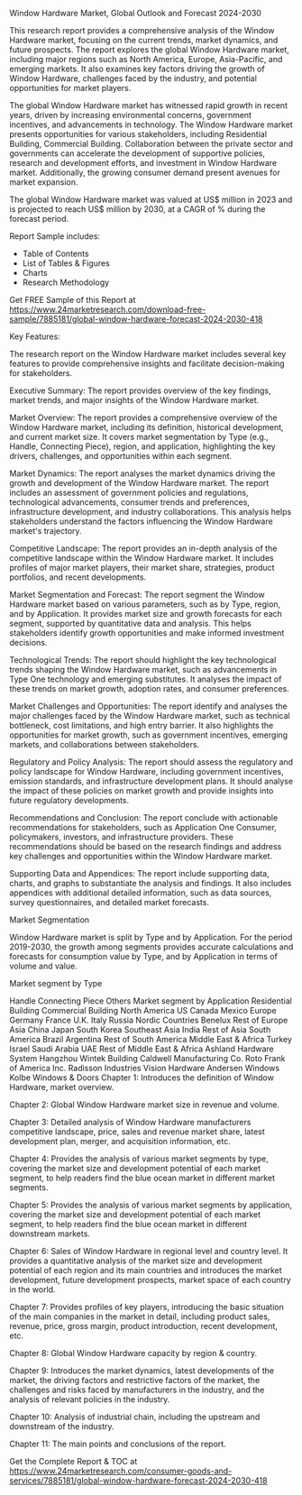 Window Hardware Market, Global Outlook and Forecast 2024-2030

This research report provides a comprehensive analysis of the Window Hardware market, focusing on the current trends, market dynamics, and future prospects. The report explores the global Window Hardware market, including major regions such as North America, Europe, Asia-Pacific, and emerging markets. It also examines key factors driving the growth of Window Hardware, challenges faced by the industry, and potential opportunities for market players.

The global Window Hardware market has witnessed rapid growth in recent years, driven by increasing environmental concerns, government incentives, and advancements in technology. The Window Hardware market presents opportunities for various stakeholders, including Residential Building, Commercial Building. Collaboration between the private sector and governments can accelerate the development of supportive policies, research and development efforts, and investment in Window Hardware market. Additionally, the growing consumer demand present avenues for market expansion.

The global Window Hardware market was valued at US$ million in 2023 and is projected to reach US$ million by 2030, at a CAGR of % during the forecast period.

Report Sample includes:
- Table of Contents
- List of Tables & Figures
- Charts
- Research Methodology

Get FREE Sample of this Report at https://www.24marketresearch.com/download-free-sample/7885181/global-window-hardware-forecast-2024-2030-418

Key Features:

The research report on the Window Hardware market includes several key features to provide comprehensive insights and facilitate decision-making for stakeholders.

Executive Summary: The report provides overview of the key findings, market trends, and major insights of the Window Hardware market.

Market Overview: The report provides a comprehensive overview of the Window Hardware market, including its definition, historical development, and current market size. It covers market segmentation by Type (e.g., Handle, Connecting Piece), region, and application, highlighting the key drivers, challenges, and opportunities within each segment.

Market Dynamics: The report analyses the market dynamics driving the growth and development of the Window Hardware market. The report includes an assessment of government policies and regulations, technological advancements, consumer trends and preferences, infrastructure development, and industry collaborations. This analysis helps stakeholders understand the factors influencing the Window Hardware market's trajectory.

Competitive Landscape: The report provides an in-depth analysis of the competitive landscape within the Window Hardware market. It includes profiles of major market players, their market share, strategies, product portfolios, and recent developments.

Market Segmentation and Forecast: The report segment the Window Hardware market based on various parameters, such as by Type, region, and by Application. It provides market size and growth forecasts for each segment, supported by quantitative data and analysis. This helps stakeholders identify growth opportunities and make informed investment decisions.

Technological Trends: The report should highlight the key technological trends shaping the Window Hardware market, such as advancements in Type One technology and emerging substitutes. It analyses the impact of these trends on market growth, adoption rates, and consumer preferences.

Market Challenges and Opportunities: The report identify and analyses the major challenges faced by the Window Hardware market, such as technical bottleneck, cost limitations, and high entry barrier. It also highlights the opportunities for market growth, such as government incentives, emerging markets, and collaborations between stakeholders.

Regulatory and Policy Analysis: The report should assess the regulatory and policy landscape for Window Hardware, including government incentives, emission standards, and infrastructure development plans. It should analyse the impact of these policies on market growth and provide insights into future regulatory developments.

Recommendations and Conclusion: The report conclude with actionable recommendations for stakeholders, such as Application One Consumer, policymakers, investors, and infrastructure providers. These recommendations should be based on the research findings and address key challenges and opportunities within the Window Hardware market.

Supporting Data and Appendices: The report include supporting data, charts, and graphs to substantiate the analysis and findings. It also includes appendices with additional detailed information, such as data sources, survey questionnaires, and detailed market forecasts.

Market Segmentation

Window Hardware market is split by Type and by Application. For the period 2019-2030, the growth among segments provides accurate calculations and forecasts for consumption value by Type, and by Application in terms of volume and value.

Market segment by Type

Handle
Connecting Piece
Others
Market segment by Application
Residential Building
Commercial Building
North America
US
Canada
Mexico
Europe
Germany
France
U.K.
Italy
Russia
Nordic Countries
Benelux
Rest of Europe
Asia
China
Japan
South Korea
Southeast Asia
India
Rest of Asia
South America
Brazil
Argentina
Rest of South America
Middle East & Africa
Turkey
Israel
Saudi Arabia
UAE
Rest of Middle East & Africa
Ashland Hardware System
Hangzhou Wintek Building
Caldwell Manufacturing Co.
Roto Frank of America Inc.
Radisson Industries
Vision Hardware
Andersen Windows
Kolbe Windows & Doors
Chapter 1: Introduces the definition of Window Hardware, market overview.

Chapter 2: Global Window Hardware market size in revenue and volume.

Chapter 3: Detailed analysis of Window Hardware manufacturers competitive landscape, price, sales and revenue market share, latest development plan, merger, and acquisition information, etc.

Chapter 4: Provides the analysis of various market segments by type, covering the market size and development potential of each market segment, to help readers find the blue ocean market in different market segments.

Chapter 5: Provides the analysis of various market segments by application, covering the market size and development potential of each market segment, to help readers find the blue ocean market in different downstream markets.

Chapter 6: Sales of Window Hardware in regional level and country level. It provides a quantitative analysis of the market size and development potential of each region and its main countries and introduces the market development, future development prospects, market space of each country in the world.

Chapter 7: Provides profiles of key players, introducing the basic situation of the main companies in the market in detail, including product sales, revenue, price, gross margin, product introduction, recent development, etc.

Chapter 8: Global Window Hardware capacity by region & country.

Chapter 9: Introduces the market dynamics, latest developments of the market, the driving factors and restrictive factors of the market, the challenges and risks faced by manufacturers in the industry, and the analysis of relevant policies in the industry.

Chapter 10: Analysis of industrial chain, including the upstream and downstream of the industry.

Chapter 11: The main points and conclusions of the report.

Get the Complete Report & TOC at https://www.24marketresearch.com/consumer-goods-and-services/7885181/global-window-hardware-forecast-2024-2030-418
